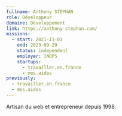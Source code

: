 ```yaml
---
fullname: Anthony STEPHAN
role: Développeur
domaine: Développement
link: https://anthony-stephan.com/
missions:
  - start: 2021-11-03
    end: 2023-09-29
    status: independent
    employer: INOPS
    startups:
      - travailler.en.france
      - mes.aides
previously:
  - travailler.en.france
  - mes.aides
---
```

Artisan du web et entrepreneur depuis 1998.
